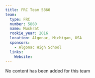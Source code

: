 ```yaml
---
title: FRC Team 5860
team:
  type: FRC
  number: 5860
  name: Muskrat
  rookie_year: 2016
  location: Algonac, Michigan, USA
  sponsors:
    - Algonac High School
  links:
    Website: 
---
```

No content has been added for this team